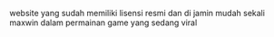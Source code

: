 website yang sudah memiliki lisensi resmi dan di jamin mudah sekali maxwin dalam permainan game yang sedang viral
